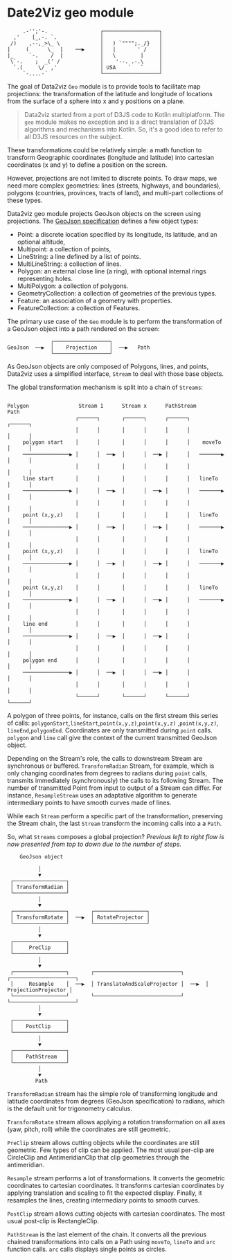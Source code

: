 
# Date2Viz geo module

```
     .-'';'-.                 ┌──────────────────┐
  ,'    [_,-. `.              │                  │
 /)    ,--,_>\_ \             │   ) `"""";._/}   │
|     (      \_  |    ──▶     │   |       ' /    │
|_     `-.    /  |            │   \        |     │
 \`-.    ;  _(’ /             │    '--. .-.\     │
  `.(     \/  ,'              │ USA    `   `     │
     `-....-´                 └──────────────────┘

```

The goal of Data2viz `Geo` module is to provide tools to facilitate map projections: 
the transformation of the latitude and longitude of locations from the surface of a
 sphere into x and y positions on a plane.

> Data2viz started from a port of D3JS code to  Kotlin multiplatform. The `geo`
module makes no exception and is a direct translation of D3JS algorithms and
mechanisms into Kotlin. So, it's a good idea to refer to all D3JS resources on
the subject.

These transformations could be relatively simple: a math function to transform 
Geographic coordinates (longitude and latitude) into cartesian coordinates (x and y) 
to define a position on the screen.

However, projections are not limited to discrete points. To draw maps, we need more 
complex geometries: lines (streets, highways, and boundaries), polygons (countries, 
provinces, tracts of land), and multi-part collections of these types.

Data2viz geo module projects GeoJson objects on the screen using projections. The 
[GeoJson specification](https://tools.ietf.org/html/rfc7946) defines a few object types: 
 - Point: a discrete location specified by its longitude, its latitude, and an optional altitude,
- Multipoint: a collection of points,
- LineString: a line defined by a list of points.
- MultiLineString: a collection of lines.
- Polygon: an external close line (a ring), with optional internal rings representing holes.
- MultiPolygon: a collection of polygons.
- GeometryCollection: a collection of geometries of the previous types.
- Feature: an association of a geometry with properties.
- FeatureCollection: a collection of Features.

The primary use case of the `Geo` module is to perform the transformation of a 
GeoJson object into a path rendered on the screen:

```
              ┌──────────────────┐
GeoJson  ──▶  │    Projection    │  ──▶   Path
              └──────────────────┘
```

As GeoJson objects are only composed of Polygons, lines, and points, Data2viz 
uses a simplified interface, `Stream` to deal with those base objects. 
 
 
The global transformation mechanism is split into a chain of `Streams`:


```

Polygon                Stream 1      Stream x      PathStream              Path     
                      ┌──────┐       ┌──────┐      ┌──────┐              ┌──────┐
                      │      │       │      │      │      │              │      │        
     polygon start    │      │       │      │      │      │    moveTo    │      │        
     ───────────────▶ │      │  ──▶  │      │  ──▶ │      │   ───────▶   │      │    
                      │      │       │      │      │      │              │      │    
     line start       │      │       │      │      │      │   lineTo     │      │    
     ───────────────▶ │      │  ──▶  │      │  ──▶ │      │   ───────▶   │      │    
                      │      │       │      │      │      │              │      │    
     point (x,y,z)    │      │       │      │      │      │   lineTo     │      │    
     ───────────────▶ │      │  ──▶  │      │  ──▶ │      │   ───────▶   │      │    
                      │      │       │      │      │      │              │      │    
     point (x,y,z)    │      │       │      │      │      │   lineTo     │      │    
     ───────────────▶ │      │  ──▶  │      │  ──▶ │      │   ───────▶   │      │    
                      │      │       │      │      │      │              │      │    
     point (x,y,z)    │      │       │      │      │      │   lineTo     │      │
     ───────────────▶ │      │  ──▶  │      │  ──▶ │      │   ───────▶   │      │
                      │      │       │      │      │      │              │      │    
     line end         │      │       │      │      │      │              │      │    
     ───────────────▶ │      │  ──▶  │      │  ──▶ │      │              │      │    
                      │      │       │      │      │      │              │      │    
     polygon end      │      │       │      │      │      │              │      │    
     ───────────────▶ │      │  ──▶  │      │  ──▶ │      │              │      │    
                      │      │       │      │      │      │              │      │        
                      └──────┘       └──────┘      └──────┘              └──────┘

```

A polygon of three points, for instance, calls on the first stream this
series of calls: `polygonStart`,`lineStart`,`point(x,y,z)`,`point(x,y,z)`
,`point(x,y,z)`, `lineEnd`,`polygonEnd`. Coordinates are only transmitted
during `point` calls. `polygon` and `line` call give the context of
the current transmitted GeoJson object.

Depending on the Stream's role, the calls to downstream Stream are synchronous
or buffered. `TransformRadian` Stream, for example, which is only changing
coordinates from degrees to radians during `point` calls, transmits immediately
(synchronously) the calls to its following Stream. The number of transmitted Point
from input to output of a Stream can differ. For instance, `ResampleStream` uses an
 adaptative algorithm to generate intermediary points to have smooth curves made of
 lines.


While each `Stream` perform a specific part of the transformation, preserving the
Stream chain, the last `Stream` transform the incoming calls into a a `Path`.

So, what `Streams` composes a global projection?
_Previous left to right flow is now presented from top to down due to the number of steps._

```
    GeoJson object

          │
          ▼
 ┌─────────────────┐
 │ TransformRadian │
 └─────────────────┘
          │
          ▼
 ┌─────────────────┐       ┌─────────────────┐
 │ TransformRotate │  ──▶  │ RotateProjector │
 └─────────────────┘       └─────────────────┘
          │
          ▼
 ┌─────────────────┐
 │     PreClip     │
 └─────────────────┘
          │
          ▼
 ┌─────────────────┐       ┌────────────────────────────┐       ┌─────────────────────┐
 │     Resample    │  ──▶  │ TranslateAndScaleProjector │  ──▶  │ ProjectionProjector │
 └─────────────────┘       └────────────────────────────┘       └─────────────────────┘
          │
          ▼
 ┌─────────────────┐
 │    PostClip     │
 └─────────────────┘
          │
          ▼
 ┌─────────────────┐
 │    PathStream   │
 └─────────────────┘
          │
          ▼
         Path

```

`TransformRadian` stream has the simple role of transforming longitude and latitude
coordinates from degrees (GeoJson specification) to radians, which is the default
unit for trigonometry calculus.

`TransformRotate` stream allows applying a rotation transformation on all axes
(yaw, pitch, roll) while the coordinates are still geometric.

`PreClip` stream allows cutting objects while the coordinates are still
geometric. Few types of clip can be applied. The most usual per-clip are
 CircleClip and AntimeridianClip that clip geometries through the antimeridian.

`Resample` stream performs a lot of transformations. It converts the geometric
coordinates to cartesian coordinates. It transforms cartesian coordinates by
applying translation and scaling to fit the expected display.  Finally, it
resamples the lines, creating intermediary points to smooth curves.

`PostClip` stream allows cutting objects with cartesian coordinates. The most
usual post-clip is RectangleClip.

`PathStream` is the last element of the chain. It converts all the previous
chained transformations into calls on a Path using `moveTo`, `lineTo` and
`arc` function calls. `arc` calls displays single points as circles.